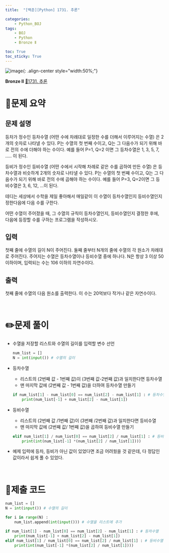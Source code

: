 ```yaml
---
title:  "[백준][Python] 1731. 추론" 

categories: 
    - Python_BOJ
tags: 
    - BOJ
    - Python
    - Bronze Ⅱ

toc: True
toc_sticky: True
---
```

![image](https://github.com/user-attachments/assets/32319fe8-99e9-4031-b5d1-9f1909b510dc){: .align-center style="width:50%;"}

**Bronze Ⅱ** 
[🔗1731. 추론]('https://www.acmicpc.net/problem/1731')

# 📝문제 요약
## 문제 설명

등차가 정수인 등차수열 (어떤 수에 차례대로 일정한 수를 더해서 이루어지는 수열) 은 2개의 숫자로 나타낼 수 있다. P는 수열의 첫 번째 수이고, Q는 그 다음수가 되기 위해 바로 전의 수에 더해야 하는 수이다. 예를 들어 P=1, Q=2 이면 그 등차수열은 1, 3, 5, 7, ..... 이 된다.

등비가 정수인 등비수열 (어떤 수에서 시작해 차례로 같은 수를 곱하여 만든 수열) 은 등차수열과 비슷하게 2개의 숫자로 나타낼 수 있다. P는 수열의 첫 번째 수이고, Q는 그 다음수가 되기 위해 바로 전의 수에 곱해야 하는 수이다. 예를 들어 P=3, Q=2이면 그 등비수열은 3, 6, 12, ...이 된다.

테디는 세상에서 수학을 제일 좋아해서 매일같이 이 수열이 등차수열인지 등비수열인지 정한다음에 다음 수를 구한다.

어떤 수열이 주어졌을 때, 그 수열의 규칙이 등차수열인지, 등비수열인지 결정한 후에, 다음에 등장할 수를 구하는 프로그램을 작성하시오.

## 입력

첫째 줄에 수열의 길이 N이 주어진다. 둘째 줄부터 N개의 줄에 수열의 각 원소가 차례대로 주어진다. 주어지는 수열은 등차수열이나 등비수열 중에 하나다. N은 항상 3 이상 50이하이며, 입력되는 수는 106 이하의 자연수이다.

## 출력

첫째 줄에 수열의 다음 원소를 출력한다. 이 수는 20억보다 작거나 같은 자연수이다.

<br>

# ✏️문제 풀이

- 수열을 저장할 리스트와 수열의 길이를 입력할 변수 선언
    ```python
    num_list = []
    N = int(input()) # 수열의 길이
    ```

- 등차수열
    - 리스트의 (2번째 값 - 1번째 값)이 (3번째 값-2번째 값)과 일치한다면 등차수열
    - 맨 마지막 값에 (2번째 값 - 1번째 값)을 더하여 등차수열 만들기
    
    ```python
    if num_list[1] - num_list[0] == num_list[2] - num_list[1] : # 등차수열
        print(num_list[-1] + num_list[2] - num_list[1])
    ```

- 등비수열
    - 리스트의 (2번째 값 /1번째 값)이 (3번째 /2번째 값)과 일치한다면 등비수열
    - 맨 마지막 값에 (2번째 값/ 1번째 값)을 곱하여 등비수열 만들기
    
    ```python
    elif num_list[1] / num_list[0] == num_list[2] / num_list[1] : # 등비수열
        print(int(num_list[-1] *(num_list[2] / num_list[1])))
    ```

- 예제 입력에 등차, 등비가 아닌 값이 있었다면 조금 어려웠을 것 같은데, 다 정답인 값이라서 쉽게 풀 수 있었다.


<br>

# 💯제출 코드

```python
num_list = []
N = int(input()) # 수열의 길이

for i in range(N) :
    num_list.append(int(input())) # 수열을 리스트에 추가

if num_list[1] - num_list[0] == num_list[2] - num_list[1] : # 등차수열
    print(num_list[-1] + num_list[2] - num_list[1])
elif num_list[1] / num_list[0] == num_list[2] / num_list[1] : # 등비수열
    print(int(num_list[-1] *(num_list[2] / num_list[1])))
```